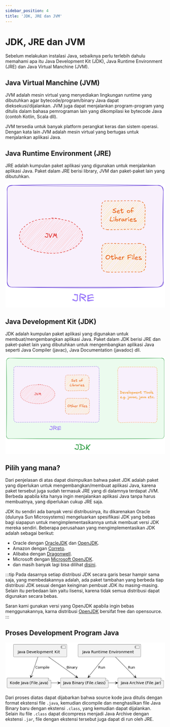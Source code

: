 ```yaml
---
sidebar_position: 4
title: 'JDK, JRE dan JVM'
---
```


# JDK, JRE dan JVM

Sebelum melakukan instalasi Java, sebaiknya perlu terlebih dahulu memahami apa itu Java Development Kit (JDK), Java Runtime Environment (JRE) dan Java Virtual Manchine (JVM).

## Java Virtual Manchine (JVM)

JVM adalah mesin virtual yang menyediakan lingkungan runtime yang dibutuhkan agar bytecode/program/binary Java dapat dieksekusi/dijalankan. JVM juga dapat menjalankan program-program yang ditulis dalam bahasa pemrograman lain yang dikompilasi ke bytecode Java (contoh Kotlin, Scala  dll).

JVM tersedia untuk banyak platform perangkat keras dan sistem operasi. Dengan kata lain JVM adalah mesin virtual yang bertugas untuk menjalankan aplikasi Java. 

## Java Runtime Environment (JRE)

JRE adalah kumpulan paket aplikasi yang digunakan untuk menjalankan aplikasi Java. Paket dalam JRE berisi library, JVM dan paket-paket lain yang dibutuhkan.

![JRE](/img/java/jre.png "paket JRE")
 
## Java Development Kit (JDK)

JDK adalah kumpulan paket aplikasi yang digunakan untuk membuat/mengembangkan aplikasi Java. Paket dalam JDK berisi JRE dan paket-paket lain yang dibutuhkan untuk  mengembangkan aplikasi Java seperti Java Compiler (javac), Java Documentation (javadoc) dll.

![JDK](/img/java/jdk.png "paket JDK")

## Pilih yang mana?

Dari penjelasan di atas dapat disimpulkan bahwa paket JDK adalah paket yang diperlukan untuk mengembangkan/membuat aplikasi Java, karena paket tersebut juga sudah termasuk JRE yang di dalamnya terdapat JVM. Berbeda apabila kita hanya ingin menjalankan aplikasi Java tanpa harus membuatnya, yang diperlukan cukup JRE saja.

JDK itu sendiri ada banyak versi distribusinya, itu dikarenakan Oracle (dulunya Sun Microsystems) mengeluarkan spesifikasi JDK yang bebas bagi siapapun untuk mengimplementasikannya untuk membuat versi JDK mereka sendiri. Beberapa perusahaan yang mengimplementasikan JDK adalah sebagai berikut:

* Oracle dengan [OracleJDK](https://www.oracle.com/java/technologies/downloads/) dan [OpenJDK](https://jdk.java.net/).
* Amazon dengan [Correto](https://aws.amazon.com/corretto/).
* Alibaba dengan [Dragonwell](https://dragonwell-jdk.io/).
* Microsoft dengan [Microsoft OpenJDK](https://www.microsoft.com/openjdk).
* dan masih banyak lagi bisa dilihat [disini](https://sdkman.io/jdks).

:::tip
Pada dasarnya setiap distribusi JDK secara garis besar hampir sama saja, yang membedakannya adalah, ada paket tambahan yang berbeda tiap distribusi JDK sesuai dengan keinginan pembuat JDK itu masing-masing. Selain itu perbedaan lain yaitu lisensi, karena tidak semua distribusi dapat digunakan secara bebas.

Saran kami gunakan versi yang OpenJDK apabila ingin bebas menggunakannya, karna distribusi [OpenJDK](https://jdk.java.net/) bersifat free dan opensource.
:::

## Proses Development Program Java

![Proses Development Program Java](/img/java/proses-java.png)

Dari proses diatas dapat dijabarkan bahwa source kode java ditulis dengan format ekstensi file ```.java```, kemudian dicompile dan menghasilkan file Java Binary baru dengan ekstensi ```.class```, yang kemudian dapat dijalankan. Selain itu file ```.class``` dapat dicompress menjadi Java Archive dengan ekstensi ```.jar```, file dengan ekstensi tersebut juga dapat di run oleh JRE.